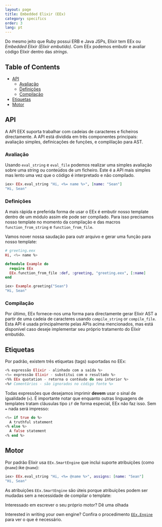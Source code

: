 ```yaml
---
layout: page
title: Embedded Elixir (EEx)
category: specifics
order: 3
lang: pt
---
```


Do mesmo jeito que Ruby possui ERB e Java JSPs, Elixir tem EEx ou *Embedded Elixir (Elixir embutido)*. Com EEx podemos embutir e avaliar código Elixir dentro das *strings*.

## Table of Contents

- [API](#API)
	- [Avaliação](#avaliacao)
	- [Definições](#definicoes)
	- [Compilação](#compilacao)
- [Etiquetas](#etiquetas)
- [Motor](#motor)

## API

A API EEX suporta trabalhar com cadeias de caracteres e ficheiros directamente. A API está dividida em três componentes principais: avaliação simples, definicações de funções, e complilação para AST.

### Avaliação

Usando `eval_string` e `eval_file` podemos realizar uma simples avaliação sobre uma string ou conteúdos de um ficheiro. Este é a API mais simples mas lento uma vez que o código é interpretado e não compilado.

```elixir
iex> EEx.eval_string "Hi, <%= name %>", [name: "Sean"]
"Hi, Sean"
```

### Definições

A mais rápida e preferida forma de usar o EEx é embutir nosso template dentro de um módulo assim ele pode ser compilado. Para isso precisamos nosso template no momento da compilação e das macros `function_from_string` e `function_from_file`.

Vamos nover nossa saudação para outr arquivo e gerar uma função para nosso template:

```elixir
# greeting.eex
Hi, <%= name %>

defmodule Example do
  require EEx
  EEx.function_from_file :def, :greeting, "greeting.eex", [:name]
end

iex> Example.greeting("Sean")
"Hi, Sean"
```

### Compilação

Por último, EEx fornece-nos uma forma para directamente gerar Elixir AST a partir de uma cadeia de caracteres usando `compile_string` or `compile_file`. Esta API é usada principalmente pelas APIs acima mencionados, mas está disponível caso deseje implementar seu próprio tratamento do Elixir embutido.

## Etiquetas

Por padrão, existem três etiquetas (tags) suportadas no EEx:

```elixir
<% expressão Elixir - alinhado com a saída %>
<%= expressão Elixir - substitui com o resultado %>
<%% EEx quotation - retorna o contéudo do seu interior %>
<%# Comentários - são ignorados no código fonte %>
```

Todas expressões que desejamos imprimir __devem__ usar o sinal de igualidade (`=`). É importante notar que enquanto outras linguagens de templates tratam cláusulas tipo `if` de forma especial, EEx não faz isso. Sem `=` nada será impresso:

```elixir
<%= if true do %>
  A truthful statement
<% else %>
  A false statement
<% end %>
```

## Motor

Por padrão Elixir usa `EEx.SmartEngine` que inclui suporte atribuições (como `@name`):ike `@name`):

```elixir
iex> EEx.eval_string "Hi, <%= @name %>", assigns: [name: "Sean"]
"Hi, Sean"
```

As atribuições `EEx.SmartEngine` são úteis porque atribuições podem ser mudadas sem a necessidade de compilar o template:

Interessado em escrever o seu próprio motor? Dê uma olhada

Interested in writing your own engine?  Confira o procedimento [`EEx.Engine`](http://elixir-lang.org/docs/v1.2/eex/EEx.Engine.html) para ver o que é necessário.
